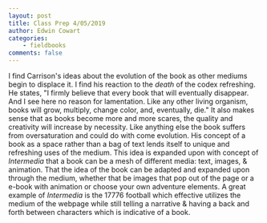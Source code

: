 ```yaml
---
layout: post
title: Class Prep 4/05/2019
author: Edwin Cowart
categories:
    - fieldbooks
comments: false
---
```


I find Carrison's ideas about the evolution of the book as other mediums begin to displace it. I find his reaction to the *death* of the codex refreshing. He states, "I firmly believe that every book that will eventually disappear. And I see here no reason for lamentation. Like any other living organism, books will grow, multiply, change color, and, eventually, die." It also makes sense that as books become more and more scares, the quality and creativity will increase by necessity. Like anything else the book suffers from oversaturation and could do with come evolution. His concept of a book as a space rather than a bag of text lends itself to unique and refreshing uses of the medium. This idea is expanded upon with concept of *Intermedia* that a book can be a mesh of different media: text, images, & animation. That the idea of the book can be adapted and expanded upon through the medium, whether that be images that pop out of the page or a e-book with animation or choose your own adventure elements. A great example of *Intermedia* is the 17776 football which effective utilizes the medium of the webpage while still telling a narrative & having a back and forth between characters which is indicative of a book.

